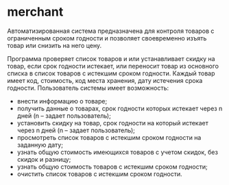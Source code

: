 # merchant

Автоматизированная система предназначена для контроля товаров с ограниченным сроком годности и позволяет своевременно изъять товар или снизить на него цену.

Программа проверяет список товаров и или устанавливает скидку на товар, если срок годности истекает, или переносит товар из основного списка в список товаров с истекшим сроком годности.
Каждый товар имеет код, стоимость, код места хранения, дату истечения срока годности.
Пользователь системы имеет возможность:
* внести информацию о товаре;
* получить данные о товарах, срок годности которых истекает через n дней (n – задает пользователь);
* установить скидку на товар, срок годности на который истекает через n дней (n – задает пользователь);
* просмотреть список товаров с истекшим сроком годности на заданную дату;
* узнать общую стоимость имеющихся товаров с учетом скидок, без скидок и разницу;
* узнать общую стоимость товаров с истекшим сроком годности;
* очистить список товаров с истекшим сроком годности.